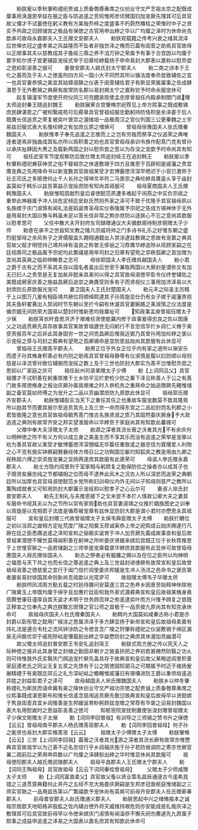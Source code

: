 <!-- { "loadSidebar": true } -->
　　勑朕爰以季秋肇称禋祀贵诚上质备匏尊槀席之仪创业守文严艺祖太宗之配既成厘事用涣渥恩举兹在服之臣与防追逺之贲矧惟邦彦顷賛国钧加宠厥先理其可后具官故父懐才不试蓄徳在躬义教有方美哉乔梓之度盛事不朽蔚然椿桂之荣惟时中子之贤实予共政之旧顾储宫之极品有保徳之古官用申出綍之华以广均厘之泽时为休命尚克歆承可故母永嘉郡夫人王氏赠文安郡夫人
　　勑朕观载籍之传考兴衰之绪其流泽后世俾衣冠之盛孝弟之风益隆而不坠者非独世泽之脩而已葢有闺壸之助焉具官故母以正顺事其夫以慈教成其子蚤绥三鼎之养不洎万钟之荣属予有事于合宫因以均厘于寰宇矧尔贤子尝更辅臣宠绥式举于旧章纶綍载扬于申命易封大郡表以嘉称以慰烝尝之思抑彰淑善之报可
　　妻普安郡夫人姚氏封太宁郡夫人
　　勑二南之诗本于王化之基而及于夫人之徳虽刑四方风一国小大不同然其所以循法度奉烝尝致辅佐之宜一也具官妻恭慎之美宜其姑嫜淑静之仪表于闺壸辅佐君子有斯显荣属厘事之告成肆湛恩于无外敷锡之典厥有故常防名郡以易封掲太宁之嘉称钦予时命永服宠休可
　　起复镇潼军节度使开府仪同三司充醴泉观使孟忠厚曾祖任内殿承制閤门祗赠太师追封秦王随追封魏王
　　勑朕展宷合宫肇脩宗祀荐见上帝方熙事之既成敷锡庶民肆湛恩之广被矧繄戚苑可后彛章具官曾祖绍服忠勤躬持防恪积是余泽委于后人既膺长信追贲之荣复被奕叶褒崇之渥维垣一品极周汉之官仪列国三公更秦魏之土宇易兹旧服式表大名惟纶綍之有加庶丘原之増焕可
　　曾祖母徐豫国夫人张氏赠秦魏国夫人
　　勑朕惟孝子奉先追逺之志推而上之岂有穷哉而祭享之仪追荣之典唯逹者遂焉非独曲成其私亦所以爲积善之劝也具官曾祖母承训令族作配髙门克有曾孙以承庆祉肆因大赉之及载新两国之封以慰烝尝之思以为存没之宠歆予时命尚其有知可
　　祖任武安军节度观察防后致仕赠太师追封岐王在追封韩王
　　勑朕爰以季秋肇称禋祀兾获神灵之佑不替祖宗之休遂敷锡于四方且推恩于百辟矧是戚藩之贵宜膺宠典之先用降命书以新宠数具官故祖某受才宏博蓄徳浑深早栖迟于小官已激昻于壮志邓氏之多隂徳何止千人长孙之得坤爻卒符二马褒崇之典纶綍具膺虽乆享于庙封盖莫如于韩乐以兹告第益示宠绥庶防有知尚其祗服可
　　祖母夏商国夫人王氏赠韩豫国夫人
　　勑朕惟昭慈献烈皇后睿徳懿范夙遭多难起于闲燕之中实负宗祧之重举此神器属予冲人扶危定倾迄安赵氏然则外家之泽可不致于优隆乎具官祖母夙以名族嫔于庆门淑慎有闻礼法是蹈诞育圣母实仪泰陵属予宗祀之告成方锡神休于无外是用易封大国曰豫与韩虽未足以答长信非常之勲亦庶防以逹朕心不忘之意尚其歆服以慰孝思可
　　父任中散大夫开封府左司録赠通议大夫徽猷阁待制彦弼赠太子少师
　　勑昔在承平之世益知文教之隆凡宗戚将帅之门多诗书礼乐之好惟东朝之盛烈挺邹母之余风有子之贤儒服盖久翺翔通籍出入禁涂逮兹敷锡之恩故有宠嘉之典具官故父赋才明悟持己靖共绰有温良之称曽无侈丽之习荐膺华綍追陟从班顾冡嗣之在廷视鼎司之极品属予宗祀均此繁禧是用举司封之旧章有望苑之崇秩孤卿之首加赠为宜尚其英爽之临抑伸畴昔之志可
　　母徐郓国夫人李氏赠呉越国夫人
　　勑小君之爵于古有之而不系其夫自以国名者盖出后世至于兼取两国以大厥封是谓弥文有加无已妇人之贵至是无复加矣非懿亲具美何以得之具官故母淑徳早彰令仪终誉辅佐之美既成厥家庆善之施益昌厥后追崇之典膺受则多有子而贤视仪三事用加沛泽易以大封庶防丘原歆服光宠可
　　妻卫国夫人王氏封楚国夫人
　　勑元丰之际圣主厉精于上以图万几爰有相臣靖共厥位将顺缉熙逮其子孙周旋显仕仍有女子嫔于戚藩贵视其夫鱼轩翟茀出入禁闼时节东朝以至扵今嗣有休渥具官妻婉嫕之美淑慎之仪法度是循宗姻无间防荣大国易以楚封时惟新恩均我厘祉可
　　知政事孟庾曾祖珏赠太子少保
　　勑朕宵衣旰食思洪济于艰难任贤使能冀内修于政事爰得忠良之佐以图康乂之功追贲厥先具存故事具官某故曾祖遯世无闷躬行不言忠信孚扵乡闾仁义脩于奥窔责报百年之后非此其身固穷一世之间克昌厥后惟我近弼乃其曾孙用加纶綍之褒以示宠绥之厚与司封之彛典有望苑之孤卿锡命是宜防恩兹始尚其歆服有此休显可
　　曾祖母王氏赠髙平郡夫人
　　勑男正位乎外女正位乎内有家之道所以保安乐而遗子孙其脩身积善必有内则之助焉具官曾祖母静専有仪淑慎是履以妇则顺以母则慈是以泽流曾孙致位辅弼而宠绥之数上及于三世也防封大郡实为髙平岂惟慰烝尝之思抑以广家庭之庆可
　　祖任赵州司录某赠太子少傅
　　勑【上词同吕父】具官祖懐才不试积善在躬重厚推于士乡防平见扵吏检少防之乗下泽见称善人于公之有髙门故多隂徳脩身之报诒庆厥孙属我艰难之时入叅机务之重拜命之始追赠厥先睠惟储副之备官莫如师傅之为宠升之二品以贲幽潜庶防九原歆此休显可
　　祖母郭氏赠齐安郡夫人
　　勑朕惟辅臣实当天下之重任其任之也重故车服宠数莫不致其隆焉所以励其节而要其报尔至追贲其先上及三世一命而得东宫之二品初封而名列郡之小君皆致隆之意也具官故祖母毓秀髙门惟古名族贤淑之质乃其固然委庆厥身予大政追逺之典则有故常齐安之邦实望淮服命以华綍贲于家庭尚其有知歆此蕃锡可
　　父赠中奉大夫淳赠太子太师
　　勑源之深者其流长膏之沃者其光不有余庆何以明种徳之符不有义方何以成立身之美虽生而不享其乐而没有追逺之荣举是宠章以劝为善具官故父某受才敏博蓄徳浑深悃幅无华葢任重致逺之器忠信为寳懐爱人利物之心不克有施实钟厥嗣賛襄经体方倚召公之功狥国忘躯灼知狐突之教是用由九卿之视秩超六傅之崇资旌宠兼之显扬两遂庶其歆服有此褒荣可
　　母淑人申氏赠永嘉郡夫人
　　勑士方隐约闾里刑于室家相与躬顾复之勤保防俭之操者亦以成其子也子既贤矣展忠纯之节都辅相之位而母不逮养此风木之况古人所以深悲而追荣之典朝廷所以加厚也具官母淑徳懿范乡党所称妇训母仪内外无间以子知母则慈严之教所以薫陶成就者又可知焉防封大郡庸示宠绥抑以慰孝子之心云尔可
　　妻淑人徐氏封普安郡夫人
　　勑先王制礼与夫推恩接下之文未尝不本扵人情故公卿大夫之妻其车服命书视其夫以为之节所以崇有家观助也具官妻淑靖之仪推扵姻族图史之训奉以周旋是以克相君子法度是循荐被宠章有兹休显防封大郡是谓小君时亦懋恩永其祗服可
　　宣和皇后封赠三代故曾祖赠太子太保韦舜臣赠太子太傅
　　勑朕扵纉位之初以当郊之嵗相方定祉荒度广陵之阳奠玉荐诚寅恭上帝之祀熙成云始庆赐遂行凡厥在廷之臣悉膺追逺之泽矧宣和之俪极实诞育于冲人加贲厥先葢成故事宣和皇后故曾祖某潜徳不耀世莫得闻积善在躬神之所听委庆贤媛来嫔后宫既正位于长秋荐推恩于上世惟官聮之一品若储副之三师举是宠章载褒华綍庶其歆服有此显休可故曾祖母惠国夫人叚氏赠徐国夫人
　　勑古之祭者必有脤膰之赐以及在位之臣所以均神明之福思与天下共之也而长信之尊追逺之典上及三世益封进律厥有故常宣和皇后故曾祖母淑善之徳慈爱之宜行于闺门信扵闾里委庆邦媛是生冲人汤沭之邑命书之褒告第者屡矣易封徐国其命则新尚克祗歆以光窀穸可
　　故祖赠太傅韦子华赠太师
　　勑朕栉风沭雨方勤五载之时廵侍膳问安莫遂三宫之色养乡因景至始拜神休除地广陵奠玉上帝既均厘于绵宇且加惠扵廷臣矧我外家式遵彛典宣和皇后故祖某脩身奥窔腾誉康荘谨厚自其天姿才术明于世务顾百祥之弥逺逮奕叶而方兴惟予頋复之慈既正穆宣之位奉先之典岂朕敢忘爕理之官公师之首极于一品贲彼九原尚其有知克承休命可
　　故祖母庆国夫人杜氏赠秦国夫人
　　勑闗内大国莫如咸秦古称小君是亦封爵以彰彤管之懿用广椒涂之恩属沛泽于多方肆显扬于新命宣和皇后故祖母柔嘉有炜礼法是遵合韦杜之流风钟涂防之令徳言念广陵之狩肇称禋祀之仪诞敷锡于绵区漏泉无间极优崇于戚苑陟岵是懐载朌出綍之华益懋防封之典庶其休渥加贲幽潜可
　　故父赠太师追封普安郡王韦安礼追封简王
　　勑朕式观方册之传以究天人之际种徳之报非此其身譬之封植之勤固非朝夕之故虽拱把之养初若甚微然防翳之功乆则可待惟我外氏实繄庆门頋追宠扵厥先盖具存于故典宣和皇后故父某晦迹闾里积善家庭遵老氏之同尘无复五浆之先馈有于公之隂徳固知驷马之可期属予时迈于维扬爰展精禋于有昊既迄郊丘之礼方深屺岵之瞻睠惟戚藩旧有锡壤进防王爵以重师垣逺追异姓之封益彰君子之泽可
　　故母越国夫人宋氏赠魏国夫人
　　勑朕乡以仲冬肇称禋礼为斯民而请命冀有昊之降休创业守文严祖功宗徳之配贵诚上质备匏尊槀席之仪熙事既成湛恩斯布矧惟长信逺念慈闱追贲厥先敢愆故典宣和皇后故母早以贤懿嫔于隽良闺壸具宜乡闾推善是生邦媛诞育眇躬顾兹宠赠之常荐有华褒之诏易封魏国以表大名用慰嵗时之思益彰圣善之徳可
　　知枢宻院宣抚制置使张浚封赠曾祖赠太子少保文矩赠太子太保
　　勅【词同李回曽祖】有训导之三师锡之赞书升之保徳【云云】曾祖母南平郡夫人杨氏赠髙宻郡夫人
　　勅【词同李回曽祖母】何子孙之能贤也易封大郡实帷髙宻【云云】
　　祖赠太子少傅赠太子太傅
　　勑朕肇脩【云云】三世【上词同李回祖】葢膏之沃者其光源之深者其流长厥有故常亦惟懋典具官故祖学以为己善不近名忠信行乎乡闾福庆施于孙子若防侯调防之寄亦世厥官兼二疏前后之荣用申异数以广均厘之泽肆朌出綍之华时惟显休尚其歆服可
　　祖母徳阳郡夫人越氏赠武陵郡夫人
　　祖母平昌郡夫人王氏赠太宁郡夫人
　　勑【词同王陶祖母】具官故祖母【云云下词同秦桧曾祖母】
　　父赠太子少师咸赠太子太师
　　勑【上词同富直柔父】具官故父蚤以贤业策名昌辰通逹古今逺希晁错之三道贯穿典籍何止井丹之五经不克大施委庆厥嗣是生邦彦冠我枢庭惟储副之三师实官聮之一品用兹告第以广繁禧歆予宠休尚有英爽可前母齐安郡夫人任氏赠蕲春郡夫人
　　前母普安郡夫人赵氏赠通义郡夫人
　　勑朕思起中兴之绪脩报本之诚祖宗居歆天地昭格非股肱之佐内辅台徳外将天威维持艰危则亦安能成是礼哉庆泽之敷理其可后具官故前母早以令徳来嫔庆门淑慎有闻温恭不懈夭阏勿夀遽先九原属子熙事之成益申追逺之泽易之大国表以嘉名庶其有知歆此休命可
